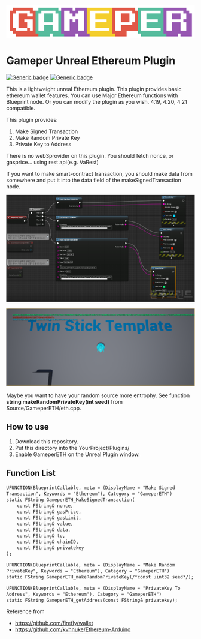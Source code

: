 ![meta logo](./misc/gameper-logo.png)
# Gameper Unreal Ethereum Plugin
[![Generic badge](https://img.shields.io/badge/build-passing-green.svg)](https://shields.io/)    [![Generic badge](https://img.shields.io/badge/licence-MIT-blue.svg)](https://shields.io/)


This is a lightweight unreal Ethereum plugin. This plugin provides basic ethereum wallet features. You can use Major Ethereum functions with Blueprint node. Or you can modify the plugin as you wish. 4.19, 4.20, 4.21 compatible.

This plugin provides:
1. Make Signed Transaction
2. Make Random Private Key
3. Private Key to Address

There is no web3provider on this plugin. You should fetch nonce, or gasprice... using rest api(e.g. VaRest)

If you want to make smart-contract transaction, you should make data from somewhere and put it into the data field of the makeSignedTransaction node.

![blueprint](./misc/Blueprint.png)

![log](./misc/Log.png)



Maybe you want to have your random source more entrophy. See function **string makeRandomPrivateKey(int seed)** from Source/GameperETH/eth.cpp.



## How to use
1. Download this repository.
2. Put this directory into the YourProject/Plugins/
3. Enable GameperETH on the Unreal Plugin window.


## Function List
```
UFUNCTION(BlueprintCallable, meta = (DisplayName = "Make Signed Transaction", Keywords = "Ethereum"), Category = "GameperETH")
static FString GameperETH_MakeSignedTransaction(
    const FString& nonce,
    const FString& gasPrice,
    const FString& gasLimit,
    const FString& value,
    const FString& data,
    const FString& to,
    const FString& chainID,
    const FString& privatekey
);
```

```
UFUNCTION(BlueprintCallable, meta = (DisplayName = "Make Random PrivateKey", Keywords = "Ethereum"), Category = "GameperETH")
static FString GameperETH_makeRandomPrivateKey(/*const uint32 seed*/);
```

```
UFUNCTION(BlueprintCallable, meta = (DisplayName = "PrivateKey To Address", Keywords = "Ethereum"), Category = "GameperETH")
static FString GameperETH_getAddress(const FString& privatekey);
```



Reference from
- https://github.com/firefly/wallet
- https://github.com/kvhnuke/Ethereum-Arduino